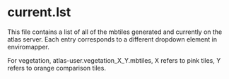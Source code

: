 # current.lst

This file contains a list of all of the mbtiles generated and currently on the atlas server.
Each entry corresponds to a different dropdown element in enviromapper.

For vegetation, atlas-user.vegetation_X_Y.mbtiles, X refers to pink tiles, Y refers to orange comparison tiles.